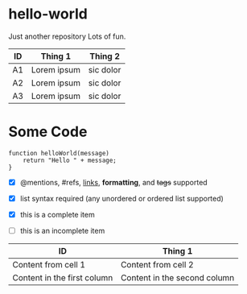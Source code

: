 hello-world
===========

Just another repository
Lots of fun.



ID | Thing 1 | Thing 2
----- | ------- | --------
A1 | Lorem ipsum | sic dolor | amet blah blah
A2 | Lorem ipsum | sic dolor | amet blah blah
A3 | Lorem ipsum | sic dolor | amet blah blah

# Some Code
    function helloWorld(message)
        return "Hello " + message;
    }


- [x] @mentions, #refs, [links](), **formatting**, and <del>tags</del> supported
- [x] list syntax required (any unordered or ordered list supported)
- [x] this is a complete item
- [ ] this is an incomplete item



ID | Thing 1
------------ | -------------
Content from cell 1 | Content from cell 2
Content in the first column | Content in the second column

